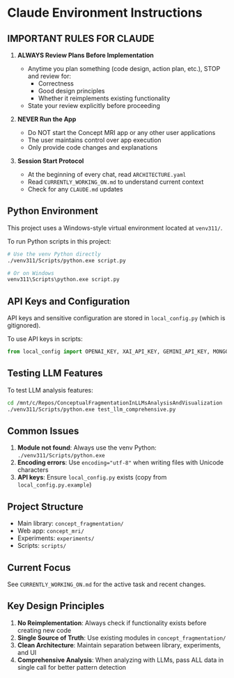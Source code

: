 # Claude Environment Instructions

## IMPORTANT RULES FOR CLAUDE

1. **ALWAYS Review Plans Before Implementation**
   - Anytime you plan something (code design, action plan, etc.), STOP and review for:
     - Correctness
     - Good design principles
     - Whether it reimplements existing functionality
   - State your review explicitly before proceeding

2. **NEVER Run the App**
   - Do NOT start the Concept MRI app or any other user applications
   - The user maintains control over app execution
   - Only provide code changes and explanations

3. **Session Start Protocol**
   - At the beginning of every chat, read `ARCHITECTURE.yaml`
   - Read `CURRENTLY_WORKING_ON.md` to understand current context
   - Check for any `CLAUDE.md` updates

## Python Environment
This project uses a Windows-style virtual environment located at `venv311/`.

To run Python scripts in this project:
```bash
# Use the venv Python directly
./venv311/Scripts/python.exe script.py

# Or on Windows
venv311\Scripts\python.exe script.py
```

## API Keys and Configuration
API keys and sensitive configuration are stored in `local_config.py` (which is gitignored).

To use API keys in scripts:
```python
from local_config import OPENAI_KEY, XAI_API_KEY, GEMINI_API_KEY, MONGO_URI
```

## Testing LLM Features
To test LLM analysis features:
```bash
cd /mnt/c/Repos/ConceptualFragmentationInLLMsAnalysisAndVisualization
./venv311/Scripts/python.exe test_llm_comprehensive.py
```

## Common Issues
1. **Module not found**: Always use the venv Python: `./venv311/Scripts/python.exe`
2. **Encoding errors**: Use `encoding="utf-8"` when writing files with Unicode characters
3. **API keys**: Ensure `local_config.py` exists (copy from `local_config.py.example`)

## Project Structure
- Main library: `concept_fragmentation/`
- Web app: `concept_mri/`
- Experiments: `experiments/`
- Scripts: `scripts/`

## Current Focus
See `CURRENTLY_WORKING_ON.md` for the active task and recent changes.

## Key Design Principles
1. **No Reimplementation**: Always check if functionality exists before creating new code
2. **Single Source of Truth**: Use existing modules in `concept_fragmentation/`
3. **Clean Architecture**: Maintain separation between library, experiments, and UI
4. **Comprehensive Analysis**: When analyzing with LLMs, pass ALL data in single call for better pattern detection